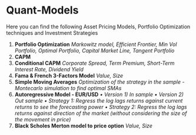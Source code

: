 # Quant-Models
Here you can find the following Asset Pricing Models, Portfolio Optimization techniques and Investment Strategies

1) **Portfolio Optimization** *Markowitz model, Efficient Frontier,  Min Vol Portfolio, Optimal Portfolio, Capital Market Line, Tangent Portfolio*
2) **CAPM**
3) **Conditional CAPM** *Corporate Spread, Term Premium, Short-Term Interest Rate, Dividend Yield*
4) **Fama & French 3-Factors Model** *Value, Size*
5) **Simple Moving Averages** *Optimization of the strategy in the sample - Montecarlo simulation to find optimal SMAs*
6) **Autoregressive Model - EUR/USD** *• Version 1) In sample  • Version 2) Out sample • Strategy 1: Regress the log lags returns against current returns to see the forecasting power  • Strategy 2: Regress the log lags returns against direction of the market (without considering the size of the movement in price)*
7) **Black Scholes Merton model to price option** *Value, Size*
